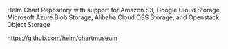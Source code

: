 Helm Chart Repository with support for Amazon S3,
Google Cloud Storage, Microsoft Azure Blob Storage,
Alibaba Cloud OSS Storage, and Openstack Object Storage

https://github.com/helm/chartmuseum